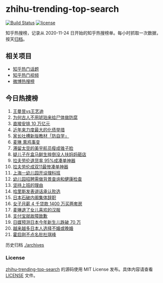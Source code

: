 # zhihu-trending-top-search

[![Build Status](https://github.com/justjavac/zhihu-trending-top-search/workflows/ci/badge.svg?branch=main)](https://github.com/justjavac/zhihu-trending-top-search/actions)
[![license](https://img.shields.io/github/license/justjavac/zhihu-trending-top-search)](https://github.com/justjavac/zhihu-trending-top-search/blob/main/LICENSE)

知乎热搜榜，记录从 2020-11-24 日开始的知乎热搜榜单。每小时抓取一次数据，按天[归档](./archives)。

## 相关项目

- [知乎热门话题](https://github.com/justjavac/zhihu-trending-hot-questions)
- [知乎热门视频](https://github.com/justjavac/zhihu-trending-hot-video)
- [微博热搜榜](https://github.com/justjavac/weibo-trending-hot-search)

## 今日热搜榜

<!-- BEGIN -->
<!-- 最后更新时间 Wed Nov 13 2024 23:09:46 GMT+0800 (China Standard Time) -->

1. [王曼昱vs王艺迪](https://www.zhihu.com/search?q=%E7%8E%8B%E6%9B%BC%E6%98%B1vs%E7%8E%8B%E8%89%BA%E8%BF%AA)
1. [为何古人不用琥珀来给尸体做防腐](https://www.zhihu.com/search?q=%E4%B8%BA%E4%BD%95%E5%8F%A4%E4%BA%BA%E4%B8%8D%E7%94%A8%E7%90%A5%E7%8F%80%E6%9D%A5%E7%BB%99%E5%B0%B8%E4%BD%93%E5%81%9A%E9%98%B2%E8%85%90)
1. [直接安排 10 万亿元](https://www.zhihu.com/search?q=%E7%9B%B4%E6%8E%A5%E5%AE%89%E6%8E%92%2010%20%E4%B8%87%E4%BA%BF%E5%85%83)
1. [近年来力度最大的化债举措](https://www.zhihu.com/search?q=%E8%BF%91%E5%B9%B4%E6%9D%A5%E5%8A%9B%E5%BA%A6%E6%9C%80%E5%A4%A7%E7%9A%84%E5%8C%96%E5%80%BA%E4%B8%BE%E6%8E%AA)
1. [家长吐槽新版教材「防自学」](https://www.zhihu.com/search?q=%E5%AE%B6%E9%95%BF%E5%90%90%E6%A7%BD%E6%96%B0%E7%89%88%E6%95%99%E6%9D%90%E3%80%8C%E9%98%B2%E8%87%AA%E5%AD%A6%E3%80%8D)
1. [麦琳 熏鸡事变](https://www.zhihu.com/search?q=%E9%BA%A6%E7%90%B3%20%E7%86%8F%E9%B8%A1%E4%BA%8B%E5%8F%98)
1. [滞留太空的美宇航员瘦成锥子脸](https://www.zhihu.com/search?q=%E6%BB%9E%E7%95%99%E5%A4%AA%E7%A9%BA%E7%9A%84%E7%BE%8E%E5%AE%87%E8%88%AA%E5%91%98%E7%98%A6%E6%88%90%E9%94%A5%E5%AD%90%E8%84%B8)
1. [疑儿子在盒马鲜生摔倒没人扶妈妈砸店](https://www.zhihu.com/search?q=%E7%96%91%E5%84%BF%E5%AD%90%E5%9C%A8%E7%9B%92%E9%A9%AC%E9%B2%9C%E7%94%9F%E6%91%94%E5%80%92%E6%B2%A1%E4%BA%BA%E6%89%B6%E5%A6%88%E5%A6%88%E7%A0%B8%E5%BA%97)
1. [拉夫劳伦退货率 95%成凑单神器](https://www.zhihu.com/search?q=%E6%8B%89%E5%A4%AB%E5%8A%B3%E4%BC%A6%E9%80%80%E8%B4%A7%E7%8E%87%2095%25%E6%88%90%E5%87%91%E5%8D%95%E7%A5%9E%E5%99%A8)
1. [拉夫劳伦成双11最惨凑单神器](https://www.zhihu.com/search?q=%E6%8B%89%E5%A4%AB%E5%8A%B3%E4%BC%A6%E6%88%90%E5%8F%8C11%E6%9C%80%E6%83%A8%E5%87%91%E5%8D%95%E7%A5%9E%E5%99%A8)
1. [上海一幼儿园开设理科班](https://www.zhihu.com/search?q=%E4%B8%8A%E6%B5%B7%E4%B8%80%E5%B9%BC%E5%84%BF%E5%9B%AD%E5%BC%80%E8%AE%BE%E7%90%86%E7%A7%91%E7%8F%AD)
1. [幼儿园招聘需做背景查询和健康检查](https://www.zhihu.com/search?q=%E5%B9%BC%E5%84%BF%E5%9B%AD%E6%8B%9B%E8%81%98%E9%9C%80%E5%81%9A%E8%83%8C%E6%99%AF%E6%9F%A5%E8%AF%A2%E5%92%8C%E5%81%A5%E5%BA%B7%E6%A3%80%E6%9F%A5)
1. [坚持上班的理由](https://www.zhihu.com/search?q=%E5%9D%9A%E6%8C%81%E4%B8%8A%E7%8F%AD%E7%9A%84%E7%90%86%E7%94%B1)
1. [哈里斯发表讲话承认败选](https://www.zhihu.com/search?q=%E5%93%88%E9%87%8C%E6%96%AF%E5%8F%91%E8%A1%A8%E8%AE%B2%E8%AF%9D%E6%89%BF%E8%AE%A4%E8%B4%A5%E9%80%89)
1. [日本石破内阁集体辞职](https://www.zhihu.com/search?q=%E6%97%A5%E6%9C%AC%E7%9F%B3%E7%A0%B4%E5%86%85%E9%98%81%E9%9B%86%E4%BD%93%E8%BE%9E%E8%81%8C)
1. [女子月薪 4 千贷款 1400 万买两套房](https://www.zhihu.com/search?q=%E5%A5%B3%E5%AD%90%E6%9C%88%E8%96%AA%204%20%E5%8D%83%E8%B4%B7%E6%AC%BE%201400%20%E4%B8%87%E4%B9%B0%E4%B8%A4%E5%A5%97%E6%88%BF)
1. [麦琳退了女儿喜欢的汉服](https://www.zhihu.com/search?q=%E9%BA%A6%E7%90%B3%E9%80%80%E4%BA%86%E5%A5%B3%E5%84%BF%E5%96%9C%E6%AC%A2%E7%9A%84%E6%B1%89%E6%9C%8D)
1. [支付宝就故障致歉](https://www.zhihu.com/search?q=%E6%94%AF%E4%BB%98%E5%AE%9D%E5%B0%B1%E6%95%85%E9%9A%9C%E8%87%B4%E6%AD%89)
1. [日媒预测日本今年新生儿跌破 70 万](https://www.zhihu.com/search?q=%E6%97%A5%E5%AA%92%E9%A2%84%E6%B5%8B%E6%97%A5%E6%9C%AC%E4%BB%8A%E5%B9%B4%E6%96%B0%E7%94%9F%E5%84%BF%E8%B7%8C%E7%A0%B4%2070%20%E4%B8%87)
1. [越来越多日本人选择不婚或晚婚](https://www.zhihu.com/search?q=%E8%B6%8A%E6%9D%A5%E8%B6%8A%E5%A4%9A%E6%97%A5%E6%9C%AC%E4%BA%BA%E9%80%89%E6%8B%A9%E4%B8%8D%E5%A9%9A%E6%88%96%E6%99%9A%E5%A9%9A)
1. [霍启刚不点名批杜琪峰](https://www.zhihu.com/search?q=%E9%9C%8D%E5%90%AF%E5%88%9A%E4%B8%8D%E7%82%B9%E5%90%8D%E6%89%B9%E6%9D%9C%E7%90%AA%E5%B3%B0)

<!-- END -->

历史归档 [./archives](./archives)

### License

[zhihu-trending-top-search](https://github.com/justjavac/zhihu-trending-top-search) 的源码使用 MIT License
发布。具体内容请查看 [LICENSE](./LICENSE) 文件。

